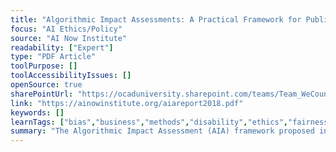 ```yaml
---
title: "Algorithmic Impact Assessments: A Practical Framework for Public Agency Accountability"
focus: "AI Ethics/Policy"
source: "AI Now Institute"
readability: ["Expert"]
type: "PDF Article"
toolPurpose: []
toolAccessibilityIssues: []
openSource: true
sharePointUrl: "https://ocaduniversity.sharepoint.com/teams/Team_WeCount/Shared%20Documents/Resources%20and%20Tools/Literature%20(curated)/Algorthmic%20Impact%20Assessments.pdf"
link: "https://ainowinstitute.org/aiareport2018.pdf"
keywords: []
learnTags: ["bias","business","methods","disability","ethics","fairness","framework","government"]
summary: "The Algorithmic Impact Assessment (AIA) framework proposed in this report is designed to support affected communities and stakeholders as they seek to assess the claims made about these systems, and to determine where — or if — their use is acceptable.  "
---
```


